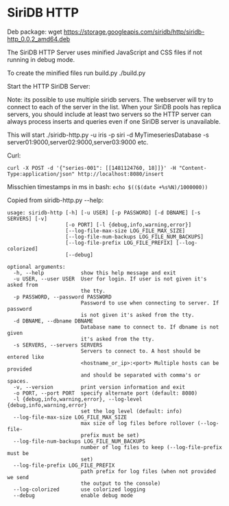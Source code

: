 SiriDB HTTP
===========

Deb package:
wget https://storage.googleapis.com/siridb/http/siridb-http_0.0.2_amd64.deb

The SiriDB HTTP Server uses minified JavaScript and CSS files if not running in debug mode.

To create the minified files run build.py
./build.py


Start the HTTP SiriDB Server:

Note: its possible to use multiple siridb servers. The webserver will try to connect to each of the server
in the list. When your SiriDB pools has replica servers, you should include at least two servers so the HTTP server
can always process inserts and queries even if one SiriDB server is unavailable.

This will start
./siridb-http.py -u iris -p siri -d MyTimeseriesDatabase -s server01:9000,server02:9000,server03:9000 etc.




Curl:

```
curl -X POST -d '{"series-001": [[1481124760, 18]]}' -H "Content-Type:application/json" http://localhost:8080/insert
```


Misschien timestamps in ms in bash: `echo $(($(date +%s%N)/1000000))`

Copied from siridb-http.py --help:

```
usage: siridb-http [-h] [-u USER] [-p PASSWORD] [-d DBNAME] [-s SERVERS] [-v]
                   [-o PORT] [-l {debug,info,warning,error}]
                   [--log-file-max-size LOG_FILE_MAX_SIZE]
                   [--log-file-num-backups LOG_FILE_NUM_BACKUPS]
                   [--log-file-prefix LOG_FILE_PREFIX] [--log-colorized]
                   [--debug]

optional arguments:
  -h, --help            show this help message and exit
  -u USER, --user USER  User for login. If user is not given it's asked from
                        the tty.
  -p PASSWORD, --password PASSWORD
                        Password to use when connecting to server. If password
                        is not given it's asked from the tty.
  -d DBNAME, --dbname DBNAME
                        Database name to connect to. If dbname is not given
                        it's asked from the tty.
  -s SERVERS, --servers SERVERS
                        Servers to connect to. A host should be entered like
                        <hostname_or_ip>:<port> Multiple hosts can be provided
                        and should be separated with comma's or spaces.
  -v, --version         print version information and exit
  -o PORT, --port PORT  specify alternate port (default: 8080)
  -l {debug,info,warning,error}, --log-level {debug,info,warning,error}
                        set the log level (default: info)
  --log-file-max-size LOG_FILE_MAX_SIZE
                        max size of log files before rollover (--log-file-
                        prefix must be set)
  --log-file-num-backups LOG_FILE_NUM_BACKUPS
                        number of log files to keep (--log-file-prefix must be
                        set)
  --log-file-prefix LOG_FILE_PREFIX
                        path prefix for log files (when not provided we send
                        the output to the console)
  --log-colorized       use colorized logging
  --debug               enable debug mode

```
